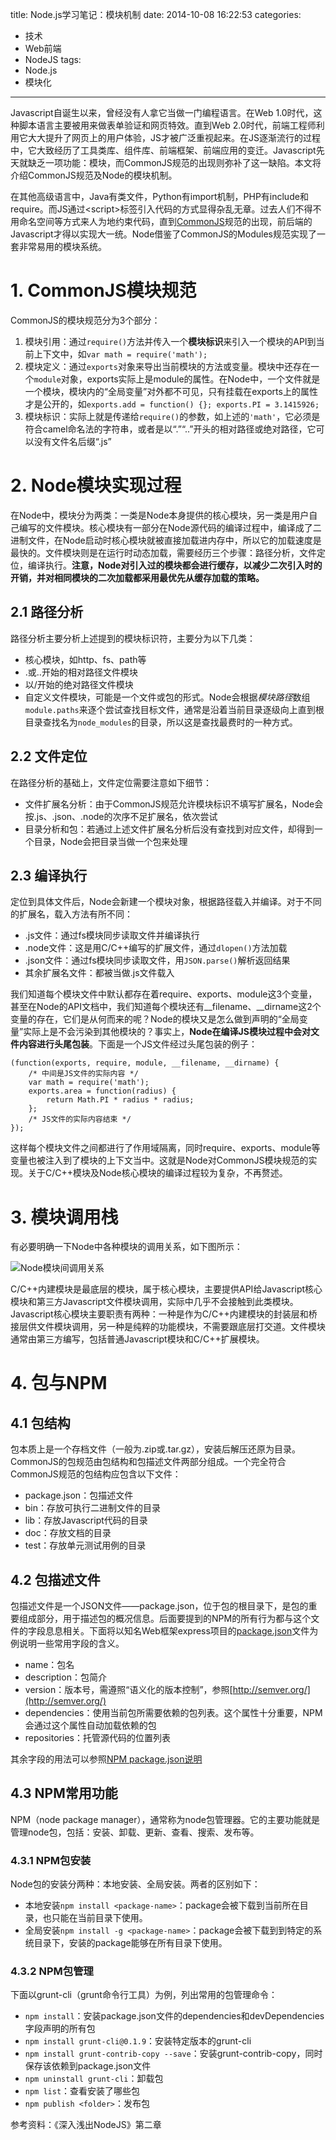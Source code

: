 title: Node.js学习笔记：模块机制
date: 2014-10-08 16:22:53
categories:
- 技术
- Web前端
- NodeJS
tags:
- Node.js
- 模块化
---

Javascript自诞生以来，曾经没有人拿它当做一门编程语言。在Web 1.0时代，这种脚本语言主要被用来做表单验证和网页特效。直到Web 2.0时代，前端工程师利用它大大提升了网页上的用户体验，JS才被广泛重视起来。在JS逐渐流行的过程中，它大致经历了工具类库、组件库、前端框架、前端应用的变迁。Javascript先天就缺乏一项功能：模块，而CommonJS规范的出现则弥补了这一缺陷。本文将介绍CommonJS规范及Node的模块机制。

<!-- more -->

在其他高级语言中，Java有类文件，Python有import机制，PHP有include和require。而JS通过&lt;script&gt;标签引入代码的方式显得杂乱无章。过去人们不得不用命名空间等方式来人为地约束代码，直到[CommonJS](http://wiki.commonjs.org/wiki/CommonJS)规范的出现，前后端的Javascript才得以实现大一统。Node借鉴了CommonJS的Modules规范实现了一套非常易用的模块系统。

# 1. CommonJS模块规范

CommonJS的模块规范分为3个部分：

1. 模块引用：通过`require()`方法并传入一个**模块标识**来引入一个模块的API到当前上下文中，如`var math = require('math');`
2. 模块定义：通过`exports`对象来导出当前模块的方法或变量。模块中还存在一个`module`对象，exports实际上是module的属性。在Node中，一个文件就是一个模块，模块内的“全局变量”对外都不可见，只有挂载在exports上的属性才是公开的，如`exports.add = function() {}; exports.PI = 3.1415926;`
3. 模块标识：实际上就是传递给`require()`的参数，如上述的`'math'`，它必须是符合camel命名法的字符串，或者是以“.”“..”开头的相对路径或绝对路径，它可以没有文件名后缀“.js”

# 2. Node模块实现过程

在Node中，模块分为两类：一类是Node本身提供的核心模块，另一类是用户自己编写的文件模块。核心模块有一部分在Node源代码的编译过程中，编译成了二进制文件，在Node启动时核心模块就被直接加载进内存中，所以它的加载速度是最快的。文件模块则是在运行时动态加载，需要经历三个步骤：路径分析，文件定位，编译执行。**注意，Node对引入过的模块都会进行缓存，以减少二次引入时的开销，并对相同模块的二次加载都采用最优先从缓存加载的策略。**

## 2.1 路径分析

路径分析主要分析上述提到的模块标识符，主要分为以下几类：

* 核心模块，如http、fs、path等
* .或..开始的相对路径文件模块
* 以/开始的绝对路径文件模块
* 自定义文件模块，可能是一个文件或包的形式。Node会根据*模块路径*数组`module.paths`来逐个尝试查找目标文件，通常是沿着当前目录逐级向上直到根目录查找名为`node_modules`的目录，所以这是查找最费时的一种方式。

## 2.2 文件定位

在路径分析的基础上，文件定位需要注意如下细节：

* 文件扩展名分析：由于CommonJS规范允许模块标识不填写扩展名，Node会按.js、.json、.node的次序不足扩展名，依次尝试
* 目录分析和包：若通过上述文件扩展名分析后没有查找到对应文件，却得到一个目录，Node会把目录当做一个包来处理

## 2.3 编译执行

定位到具体文件后，Node会新建一个模块对象，根据路径载入并编译。对于不同的扩展名，载入方法有所不同：

* .js文件：通过fs模块同步读取文件并编译执行
* .node文件：这是用C/C++编写的扩展文件，通过`dlopen()`方法加载
* .json文件：通过fs模块同步读取文件，用`JSON.parse()`解析返回结果
* 其余扩展名文件：都被当做.js文件载入

我们知道每个模块文件中默认都存在着require、exports、module这3个变量，甚至在Node的API文档中，我们知道每个模块还有__filename、__dirname这2个变量的存在，它们是从何而来的呢？Node的模块又是怎么做到声明的“全局变量”实际上是不会污染到其他模块的？事实上，**Node在编译JS模块过程中会对文件内容进行头尾包装**。下面是一个JS文件经过头尾包装的例子：

    (function(exports, require, module, __filename, __dirname) {
        /* 中间是JS文件的实际内容 */
        var math = require('math');
        exports.area = function(radius) {
            return Math.PI * radius * radius;
        };
        /* JS文件的实际内容结束 */
    });

这样每个模块文件之间都进行了作用域隔离，同时require、exports、module等变量也被注入到了模块的上下文当中。这就是Node对CommonJS模块规范的实现。关于C/C++模块及Node核心模块的编译过程较为复杂，不再赘述。

# 3. 模块调用栈

有必要明确一下Node中各种模块的调用关系，如下图所示：

![Node模块间调用关系](https://raytaylorlin-blog.oss-cn-shenzhen.aliyuncs.com/image%2Fnodejs%2FNode%E6%A8%A1%E5%9D%97%E9%97%B4%E8%B0%83%E7%94%A8%E5%85%B3%E7%B3%BB.jpg)

C/C++内建模块是最底层的模块，属于核心模块，主要提供API给Javascript核心模块和第三方Javascript文件模块调用，实际中几乎不会接触到此类模块。Javascript核心模块主要职责有两种：一种是作为C/C++内建模块的封装层和桥接层供文件模块调用，另一种是纯粹的功能模块，不需要跟底层打交道。文件模块通常由第三方编写，包括普通Javascript模块和C/C++扩展模块。

# 4. 包与NPM

## 4.1 包结构

包本质上是一个存档文件（一般为.zip或.tar.gz），安装后解压还原为目录。CommonJS的包规范由包结构和包描述文件两部分组成。一个完全符合CommonJS规范的包结构应包含以下文件：

* package.json：包描述文件
* bin：存放可执行二进制文件的目录
* lib：存放Javascript代码的目录
* doc：存放文档的目录
* test：存放单元测试用例的目录

## 4.2 包描述文件

包描述文件是一个JSON文件——package.json，位于包的根目录下，是包的重要组成部分，用于描述包的概况信息。后面要提到的NPM的所有行为都与这个文件的字段息息相关。下面将以知名Web框架express项目的[package.json](https://github.com/strongloop/express/blob/master/package.json)文件为例说明一些常用字段的含义。

* name：包名
* description：包简介
* version：版本号，需遵照“语义化的版本控制”，参照[http://semver.org/](http://semver.org/)
* dependencies：使用当前包所需要依赖的包列表。这个属性十分重要，NPM会通过这个属性自动加载依赖的包
* repositories：托管源代码的位置列表

其余字段的用法可以参照[NPM package.json说明](https://www.npmjs.org/doc/files/package.json.html)

## 4.3 NPM常用功能

NPM（node package manager），通常称为node包管理器。它的主要功能就是管理node包，包括：安装、卸载、更新、查看、搜索、发布等。

### 4.3.1 NPM包安装

Node包的安装分两种：本地安装、全局安装。两者的区别如下：

* 本地安装`npm install <package-name>`：package会被下载到当前所在目录，也只能在当前目录下使用。
* 全局安装`npm install -g <package-name>`：package会被下载到到特定的系统目录下，安装的package能够在所有目录下使用。

### 4.3.2 NPM包管理

下面以grunt-cli（grunt命令行工具）为例，列出常用的包管理命令：

* `npm install`：安装package.json文件的dependencies和devDependencies字段声明的所有包
* `npm install grunt-cli@0.1.9`：安装特定版本的grunt-cli
* `npm install grunt-contrib-copy --save`：安装grunt-contrib-copy，同时保存该依赖到package.json文件
* `npm uninstall grunt-cli`：卸载包
* `npm list`：查看安装了哪些包
* `npm publish <folder>`：发布包

参考资料：《深入浅出NodeJS》第二章